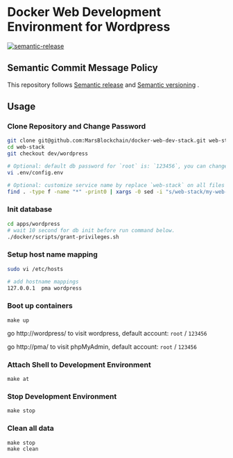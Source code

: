 # Docker Web Development Environment for Wordpress

[![semantic-release](https://img.shields.io/badge/%20%20%F0%9F%93%A6%F0%9F%9A%80-semantic--release-e10079.svg)](https://github.com/semantic-release/semantic-release)

## Semantic Commit Message Policy

This repository follows [Semantic release](https://github.com/semantic-release/semantic-release#how-does-it-work) and [Semantic versioning](http://semver.org) .

## Usage

### Clone Repository and Change Password

```bash
git clone git@github.com:MarsBlockchain/docker-web-dev-stack.git web-stack
cd web-stack
git checkout dev/wordpress

# Optional: default db password for `root` is: `123456`, you can change password in file: `.env/config.env`
vi .env/config.env

# Optional: customize service name by replace `web-stack` on all files
find . -type f -name "*" -print0 | xargs -0 sed -i "s/web-stack/my-web-service/g"
```

### Init database

```bash
cd apps/wordpress
# wait 10 second for db init before run command below.
./docker/scripts/grant-privileges.sh
```

### Setup host name mapping

```bash
sudo vi /etc/hosts

# add hostname mappings
127.0.0.1  pma wordpress
```

### Boot up containers

```
make up
```

go http://wordpress/ to visit wordpress, default account: `root` / `123456`

go http://pma/ to visit phpMyAdmin, default account: `root` / `123456`

### Attach Shell to Development Environment

```
make at
```

### Stop Development Environment

```
make stop
```

### Clean all data

```
make stop
make clean
```
